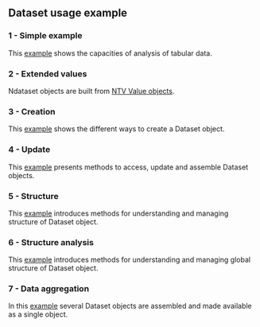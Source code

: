 ## Dataset usage example

### 1 - Simple example

This [example](http://nbviewer.org/github/loco-philippe/tab-dataset/blob/main/example/Dataset/Dataset_simple.ipynb) shows the capacities of analysis of tabular data.

### 2 - Extended values

Ndataset objects are built from [NTV Value objects](http://nbviewer.org/github/loco-philippe/NTV/tree/main/example).

### 3 - Creation

This [example](http://nbviewer.org/github/loco-philippe/tab-dataset/blob/main/example/Dataset/Dataset_creation.ipynb) shows the different ways to create a Dataset object.

### 4 - Update

This [example](http://nbviewer.org/github/loco-philippe/tab-dataset/blob/main/example/Dataset/Dataset_update.ipynb) presents methods to access, update and assemble Dataset objects.

### 5 - Structure

This [example](http://nbviewer.org/github/loco-philippe/tab-dataset/blob/main/example/Dataset/Dataset_structure.ipynb) introduces methods for understanding and managing structure of Dataset object.

### 6 - Structure analysis

This [example](http://nbviewer.org/github/loco-philippe/tab-dataset/blob/main/example/Dataset/Dataset_structure-analysis.ipynb) introduces methods for understanding and managing global structure of Dataset object.

### 7 - Data aggregation

In this [example](http://nbviewer.org/github/loco-philippe/tab-dataset/blob/main/example/Dataset/Dataset_aggregation.ipynb) several Dataset objects are assembled and made available as a single object.
